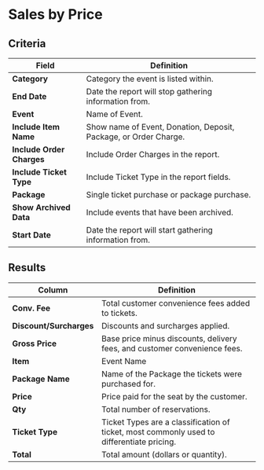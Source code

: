 # Sales by Price

## Criteria

| **Field** | **Definition** |
| --- | --- |
| **Category** | Category the event is listed within. |
| **End Date** | Date the report will stop gathering information from. |
| **Event** |Name of Event.|
| **Include Item Name** | Show name of Event, Donation, Deposit, Package, or Order Charge. |
| **Include Order Charges** | Include Order Charges in the report. |
| **Include Ticket Type** | Include Ticket Type in the report fields. |
| **Package** | Single ticket purchase or package purchase. |
| **Show Archived Data** | Include events that have been archived. |
| **Start Date** | Date the report will start gathering information from. |

## Results

| **Column** | **Definition** |
| --- | --- |
| **Conv. Fee** | Total customer convenience fees added to tickets. |
| **Discount/Surcharges** | Discounts and surcharges applied. |
| **Gross Price** | 	Base price minus discounts, delivery fees, and customer convenience fees. |
| **Item** | Event Name |
| **Package Name** | Name of the Package the tickets were purchased for. |
| **Price** | Price paid for the seat by the customer. |
| **Qty** | Total number of reservations. |
| **Ticket Type** | Ticket Types are a classification of ticket, most commonly used to differentiate pricing. |
| **Total** | Total amount (dollars or quantity). |

